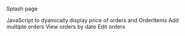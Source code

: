 Splash page

JavaScript to dyamically display price of orders and OrderItems
Add multiple orders
View orders by date
Edit orders
